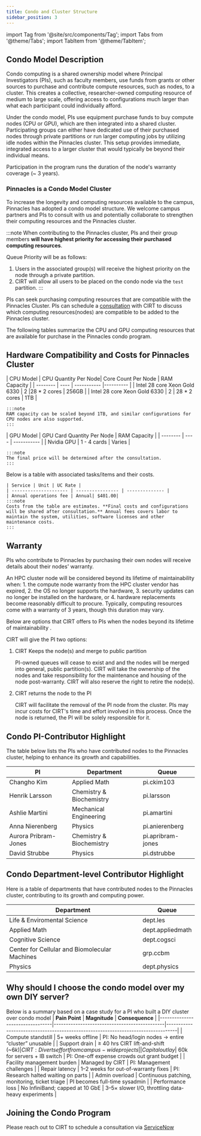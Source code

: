 ```yaml
---
title: Condo and Cluster Structure
sidebar_position: 3
---
```


import Tag from '@site/src/components/Tag';
import Tabs from '@theme/Tabs';
import TabItem from '@theme/TabItem';



## Condo Model Description 
Condo computing is a shared ownership model where Principal Investigators (PIs), such as faculty members, use funds from grants or other sources to purchase and contribute compute resources, such as nodes, to a cluster. This creates a collective, researcher-owned computing resource of medium to large scale, offering access to configurations much larger than what each participant could individually afford.

Under the condo model, PIs use equipment purchase funds to buy compute nodes (CPU or GPU), which are then integrated into a shared cluster. Participating groups can either have dedicated use of their purchased nodes through private partitions or run larger computing jobs by utilizing idle nodes within the Pinnacles cluster. This setup provides immediate, integrated access to a larger cluster that would typically be beyond their individual means.


Participation in the program runs the duration of the node's warranty coverage (~ 3 years).

### Pinnacles is a Condo Model Cluster
To increase the longevity and computing resources available to the campus, Pinnacles has adopted a condo model structure. We welcome campus partners and PIs to consult with us and potentially collaborate to strengthen their computing resources and the Pinnacles cluster. 

:::note
When contributing to the Pinnacles cluster, PIs and their group members **will have highest priority for accessing their purchased computing resources**.

Queue Priority will be as follows: 

1. Users in the associated group(s) will receive the highest priority on the node through a private partition.
2. CIRT will allow all users to be placed on the condo node via the `test` partition.
:::

PIs can seek purchasing computing resources that are compatible with the Pinnacles Cluster. PIs can schedule a [consultation](https://ucmerced.service-now.com/servicehub?id=public_kb_article&sys_id=3c3ee9ff1b67a0543a003112cd4bcb13&form_id=06da3f8edbfc08103c4d56f3ce9619f4) with CIRT to discuss which computing resources(nodes) are compatible to be added to the Pinnacles cluster. 

The following tables summarize the CPU and GPU computing resources that are available for purchase in the Pinnacles condo program. 

## Hardware Compatibility and Costs for Pinnacles Cluster


<Tabs>
  
  <TabItem value="CPU" label="CPU Details" default>
    | CPU Model	| CPU Quantity Per Node| Core Count Per Node | RAM Capacity | 
    | -------- | ---- | ----------- |---------- |
    | Intel 28 core Xeon Gold 6330 | 2 |28 * 2 cores | 256GB | 
    | Intel 28 core Xeon Gold 6330 | 2 | 28 * 2 cores | 1TB |

    :::note
    RAM capacity can be scaled beyond 1TB, and similar configurations for CPU nodes are also supported.
    :::

  
  </TabItem>
  
  <TabItem value="GPU" label="GPU Details">
    | GPU Model	| GPU Card Quantity Per Node | RAM Capacity | 
    | -------- | ---- | ----------- |
    | Nvidia GPU | 1 - 4 cards | Varies |

    :::note
    The final price will be determined after the consultation.
    :::
  </TabItem>

   <TabItem value="Costs" label="Costs">
    Below is a table with associated tasks/items and their costs. 

    | Service | Unit | UC Rate |
    | --------------------- | ---------------- | -------------- |  
    | Annual operations fee | Annual| $401.00| 
    :::note 
    Costs from the table are estimates. **Final costs and configurations will be shared after consultation.** Annual fees covers labor to maintain the system, utilities, software licenses and other maintenance costs.
    :::
</TabItem>
</Tabs>

## Warranty 

PIs who contribute to Pinnacles by purchasing their own nodes will receive details about their nodes' warranty.

 An HPC cluster node will be considered  beyond its lifetime of maintainability when: 1. the compute node warranty from the HPC cluster vendor has expired, 2. the OS no longer supports the hardware, 3. security updates can no longer be installed on the hardware, or 4. hardware replacements become reasonably difficult to procure. Typically, computing resources come with a warranty of 3 years, though this duration may vary.



Below are options that CIRT offers to PIs when the nodes beyond its lifetime of maintainability . 

CIRT will give the PI two options: 

1. CIRT Keeps the node(s) and merge to public partition

    PI-owned queues will cease to exist and and the nodes will be merged into general, public partition(s).
    CIRT will take the ownership of the nodes and take responsibility for the maintenance and housing of the node post-warranty. CIRT will also reserve the right to retire the node(s).
   
2. CIRT returns the node to the PI

    CIRT will facilitate the removal of the PI node from the cluster. PIs may incur costs for CIRT's time and effort involved in this process. Once the node is returned, the PI will be solely responsible for it.


## Condo PI-Contributor Highlight 
The table below lists the PIs who have contributed nodes to the Pinnacles cluster, helping to enhance its growth and capabilities.

| PI | Department |  Queue | 
| -------------- | ----------------------- | --------------- |
| Changho Kim | Applied Math | pi.ckim103 |
| Henrik Larsson | Chemistry & Biochemistry | pi.larsson |
| Ashlie Martini | Mechanical Engineering | pi.amartini |
| Anna Nierenberg | Physics | pi.anierenberg |
| Aurora Pribram-Jones | Chemistry & Biochemistry | pi.apribram-jones |
| David Strubbe | Physics | pi.dstrubbe |




## Condo Department-level Contributor Highlight
Here is a table of departments that have contributed nodes to the Pinnacles cluster, contributing to its growth and computing power.

| Department | Queue |
| ----------------- | --------------- |
| Life & Enviromental Science | dept.les |
| Applied Math | dept.appliedmath |
| Cognitive Science | dept.cogsci |
| Center for Cellular and Biomolecular Machines | grp.ccbm |
| Physics | dept.physics |

## Why should I choose the condo model over my own DIY server?

Below is a summary based on a case study for a PI who built a DIY cluster over condo model
| **Pain Point**                 | **Magnitude**                                | **Consequence**                                                                 |
|---------------------------------|----------------------------------------------|----------------------------------------------------------------------------------|
| Compute standstill             | 5+ weeks offline                            | PI: No head/login nodes → entire “cluster” unusable                             |
| Support drain                  | ≥ 40 hrs CIRT lift-and-shift (~$6k)         | CIRT: Diverts effort from campus-wide projects                                   |
| Capital outlay                 | ~$60k for servers + IB switch               | PI: One-off expense crowds out grant budget                                      |
| Facility management burden     | Managed by CIRT                             | PI: Management challenges                                                        |
| Repair latency                 | 1–2 weeks for out-of-warranty fixes         | PI: Research halted waiting on parts                                             |
| Admin overload                 | Continuous patching, monitoring, ticket triage | PI becomes full-time sysadmin                                                  |
| Performance loss               | No InfiniBand; capped at 10 GbE             | 3–5× slower I/O, throttling data-heavy experiments                               |


## Joining the Condo Program 
Please reach out to CIRT to schedule a consultation via [ServiceNow](https://ucmerced.service-now.com/servicehub?id=public_kb_article&sys_id=3c3ee9ff1b67a0543a003112cd4bcb13&form_id=06da3f8edbfc08103c4d56f3ce9619f4)

